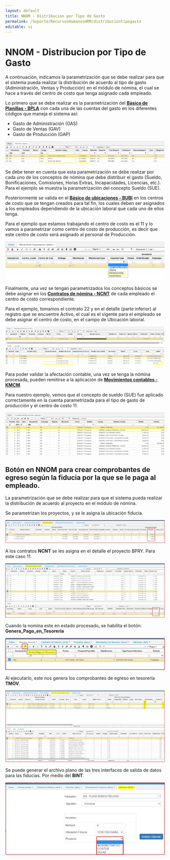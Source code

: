 ```yaml
---
layout: default
title: NNOM - Distribucion por Tipo de Gasto
permalink: /Soporte/RecursosHumanosHRM/distribuciontipogasto
editable: si
---
```

# NNOM - Distribucion por Tipo de Gasto  

A continuación, indicamos la parametrización que se debe realizar para que el sistema pueda realizar la distribución de acuerdo al tipo de gasto (Administración, Ventas y Producción) en el módulo de nómina, el cual se hace a través del centro de costo que tenga asignado cada empleado.  

Lo primero que se debe realizar es la parametrización del [**Básico de Planillas - BPLA**](http://docs.oasiscom.com/Operacion/common/bcuenta/bpla) con cada una de las cuentas del gasto en los diferentes códigos que maneja el sistema así:  

* Gasto de Administración (GAS)
* Gasto de Ventas (GAV)
* Gasto de Producción (GAP)

  
![](bpla.png)  

Se debe tener en cuenta que esta parametrización se debe realizar por cada uno de los conceptos de nómina que debe distribuir el gasto (Sueldo, Bonificaciones, Comisiones, Horas Extras, Incapacidades, Licencias, etc.). Para el ejemplo se muestra la parametrización del concepto Sueldo (SUE).  

Posteriormente se valida en el [**Básico de ubicaciones - BUBI**](http://docs.oasiscom.com/Operacion/common/borgan/bubi) en los centros de costo que se tengan creados para tal fin, los cuales deben ser asignados a los empleados dependiendo de la ubicación laboral que cada uno de ellos tenga.  

Para el ejemplo que estamos trabajando el centro de costo es el 11 y lo vamos a parametrizar como centro de costo de producción, es decir que este centro de costo será asignado al personal de Producción.  

![](bubi.png)  

Finalmente, una vez se tengan parametrizados los conceptos básicos se debe asignar en los [**Contratos de nómina - NCNT**](http://docs.oasiscom.com/Operacion/hrm/nomina/nbasica/ncnt) de cada empleado el centro de costo correspondiente.  

Para el ejemplo, tomamos el contrato 22 y en el detalle (parte inferior) al registro que se encuentre Activo, el cual es el vigente para el empleado se debe asignar el centro de costo, en el campo de Ubicación laboral.  

![](ncnt.png)  

Para poder validar la afectación contable, una vez se tenga la nómina procesada, pueden remitirse a la aplicación de [**Movimientos contables - KMCM**](http://docs.oasiscom.com/Operacion/erp/contabilidad/kmovimient/kmcm).  

Para nuestro ejemplo, vemos que el concepto de sueldo (SUE) fue aplicado correctamente en la cuenta parametrizada para el tipo de gasto de producción y el centro de costo 11.  

![](kmcm.png)  

## Botón en NNOM para crear comprobantes de egreso según la fiducia por la que se le paga al empleado.  
La parametrización que se debe realizar para que el sistema pueda realizar la distribución de acuerdo al proyecto en el módulo de nómina.  

Se parametrizan los proyectos, y se le asigna la ubicación fiducia.  

![](bpry1.png)  

A los contratos **NCNT** se les asigna en el detalle el proyecto BPRY. Para este caso 11.  

![](ncnt4.png)  

Cuando la nomina este en estado procesado, se habilita el botón: **Genera_Pago_en_Tesoreria** 

![](nnom1.png)  

Al ejecutarlo, este nos genera los comprobantes de egreso en tesorería **TMOV**.

![](tmov2.png)  

Se puede generar el archivo plano de las tres interfaces de salida de datos para las fiducias. Por medio del **BINT**.  

![](bint1.png)  







